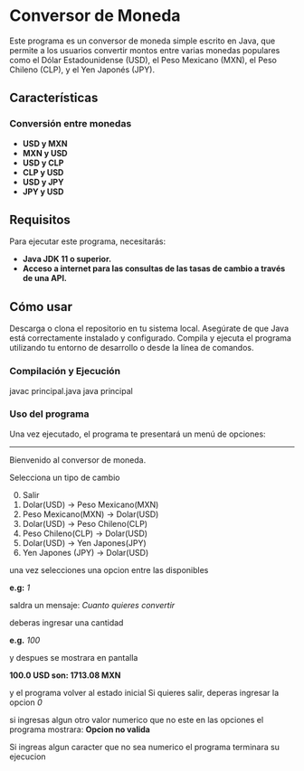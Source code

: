 # Conversor de Moneda
Este programa es un conversor de moneda simple escrito en Java, que permite a los usuarios convertir montos entre varias monedas populares como el Dólar Estadounidense (USD), el Peso Mexicano (MXN), el Peso Chileno (CLP), y el Yen Japonés (JPY).
## Características

### Conversión entre monedas

- **USD y MXN**
- **MXN y USD**
- **USD y CLP**
- **CLP y USD**
- **USD y JPY**
- **JPY y USD**

## Requisitos
Para ejecutar este programa, necesitarás:

- **Java JDK 11 o superior.**
- **Acceso a internet para las consultas de las tasas de cambio a través de una API.**

## Cómo usar
Descarga o clona el repositorio en tu sistema local.
Asegúrate de que Java está correctamente instalado y configurado.
Compila y ejecuta el programa utilizando tu entorno de desarrollo o desde la línea de comandos.

### Compilación y Ejecución
javac principal.java
java principal


### Uso del programa
Una vez ejecutado, el programa te presentará un menú de opciones:

***********************
Bienvenido al conversor de moneda.

Selecciona un tipo de cambio 

0) Salir
1) Dolar(USD) -> Peso Mexicano(MXN)
2) Peso Mexicano(MXN) -> Dolar(USD)
3) Dolar(USD) -> Peso Chileno(CLP)
4) Peso Chileno(CLP) -> Dolar(USD)
5) Dolar(USD) -> Yen Japones(JPY)
6) Yen Japones (JPY) -> Dolar(USD)

una vez selecciones una opcion entre las disponibles

**e.g:**
*1*

saldra un mensaje:
*Cuanto quieres convertir*

deberas ingresar una cantidad 

**e.g.** 
*100*

y despues se mostrara en pantalla

**100.0 USD son: 1713.08 MXN**

y el programa volver al estado inicial
Si quieres salir, deperas ingresar la opcion *0*

si ingresas algun otro valor numerico que no este en las opciones el programa mostrara: **Opcion no valida**

Si ingreas algun caracter que no sea numerico el programa terminara su ejecucion
